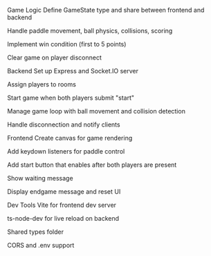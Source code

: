 Game Logic
Define GameState type and share between frontend and backend

Handle paddle movement, ball physics, collisions, scoring

Implement win condition (first to 5 points)

Clear game on player disconnect

Backend
Set up Express and Socket.IO server

Assign players to rooms

Start game when both players submit "start"

Manage game loop with ball movement and collision detection

Handle disconnection and notify clients

Frontend
Create canvas for game rendering

Add keydown listeners for paddle control

Add start button that enables after both players are present

Show waiting message

Display endgame message and reset UI

Dev Tools
Vite for frontend dev server

ts-node-dev for live reload on backend

Shared types folder

CORS and .env support